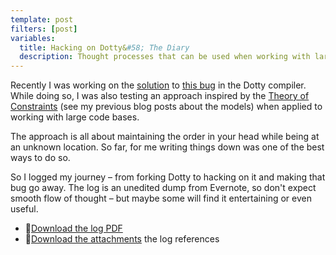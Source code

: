 ```yaml
---
template: post
filters: [post]
variables:
  title: Hacking on Dotty&#58; The Diary
  description: Thought processes that can be used when working with large code bases
---
```


Recently I was working on the [solution](https://github.com/lampepfl/dotty/pull/6023) to [this bug](https://github.com/lampepfl/dotty/issues/5980) in the Dotty compiler. While doing so, I was also testing an approach inspired by the [Theory of Constraints](https://www.wikiwand.com/en/Theory_of_constraints) (see my previous blog posts about the models) when applied to working with large code bases.

The approach is all about maintaining the order in your head while being at an unknown location. So far, for me writing things down was one of the best ways to do so.

So I logged my journey – from forking Dotty to hacking on it and making that bug go away. The log is an unedited dump from Evernote, so don't expect smooth flow of thought – but maybe some will find it entertaining or even useful.

- 💾[Download the log PDF](/assets/files/dotty-6023/Dotty-pr-6023.pdf)
- 💾[Download the attachments](/assets/files/dotty-6023/dotty-pr-6023-attachments.zip) the log references
